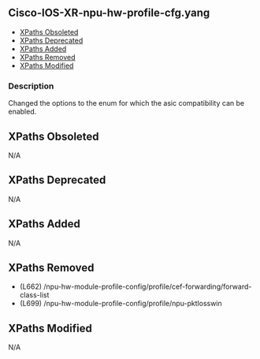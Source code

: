 ## Cisco-IOS-XR-npu-hw-profile-cfg.yang

- [XPaths Obsoleted](#xpaths-obsoleted)
- [XPaths Deprecated](#xpaths-deprecated)
- [XPaths Added](#xpaths-added)
- [XPaths Removed](#xpaths-removed)
- [XPaths Modified](#xpaths-modified)

### Description

Changed the options to the enum for which the asic compatibility can be enabled.

## XPaths Obsoleted

N/A

## XPaths Deprecated

N/A

## XPaths Added

N/A

## XPaths Removed

- (L662)	/npu-hw-module-profile-config/profile/cef-forwarding/forward-class-list
- (L699)	/npu-hw-module-profile-config/profile/npu-pktlosswin

## XPaths Modified

N/A

